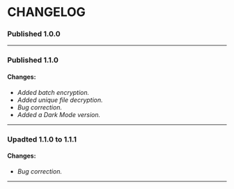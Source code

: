 # CHANGELOG  

### Published 1.0.0  
---
### Published 1.1.0  
#### Changes:  
* *Added batch encryption.*
* *Added unique file decryption.*
* *Bug correction.*
* *Added a Dark Mode version.*  
---
### Upadted 1.1.0 to 1.1.1  
#### Changes:  
* *Bug correction.*
---
